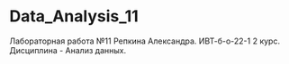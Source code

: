 # Data_Analysis_11
Лабораторная работа №11 Репкина Александра. ИВТ-б-о-22-1 2 курс. Дисциплина - Анализ данных.
